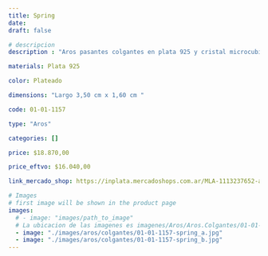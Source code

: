 ```yaml
---
title: Spring
date: 
draft: false

# descripcion
description : "Aros pasantes colgantes en plata 925 y cristal microcubic. Línea premium."

materials: Plata 925

color: Plateado

dimensions: "Largo 3,50 cm x 1,60 cm "

code: 01-01-1157

type: "Aros"

categories: []

price: $18.870,00

price_eftvo: $16.040,00

link_mercado_shop: https://inplata.mercadoshops.com.ar/MLA-1113237652-aros-plata-925-y-cristal-cubic-spring-_JM

# Images
# first image will be shown in the product page
images:
  # - image: "images/path_to_image"
  # La ubicacion de las imagenes es imagenes/Aros/Aros.Colgantes/01-01-1157-spring
  - image: "./images/aros/colgantes/01-01-1157-spring_a.jpg"
  - image: "./images/aros/colgantes/01-01-1157-spring_b.jpg"
---
```

